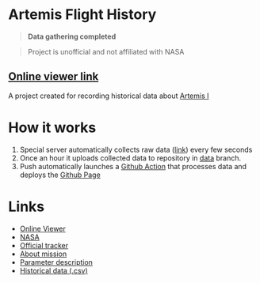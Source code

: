 # Artemis Flight History
> **Data gathering completed**

> Project is unofficial and not affiliated with NASA

## [Online viewer link](https://pagran.github.io/artemis/)

A project created for recording historical data about [Artemis I](https://www.nasa.gov/specials/artemis-i)

# How it works

1. Special server automatically collects raw data ([link](https://s3.us-east-1.amazonaws.com/nasa-jsc-public/Orion/mission/Orion_flight104_mission.txt)) every few seconds 
2. Once an hour it uploads collected data to repository in [data](https://github.com/pagran/artemis/tree/data) branch.
3. Push automatically launches a [Github Action](https://github.com/pagran/artemis/actions) that processes data and deploys the [Github Page](https://pagran.github.io/artemis/)


# Links
 - [Online Viewer](https://pagran.github.io/artemis/)
 - [NASA](https://www.nasa.gov)
 - [Official tracker](https://www.nasa.gov/specials/trackartemis/)
 - [About mission](https://www.nasa.gov/specials/artemis-i/)
 - [Parameter description](https://s3.us-east-1.amazonaws.com/nasa-jsc-public/Orion/mission/parameter_key.txt)
 - [Historical data (.csv)](https://pagran.github.io/artemis/data.csv.gz)
